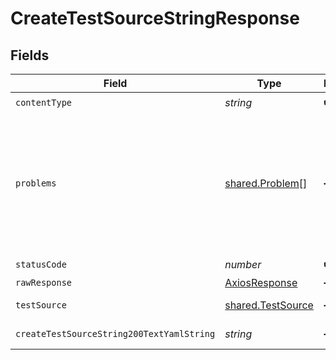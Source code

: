 # CreateTestSourceStringResponse


## Fields

| Field                                                                                               | Type                                                                                                | Required                                                                                            | Description                                                                                         |
| --------------------------------------------------------------------------------------------------- | --------------------------------------------------------------------------------------------------- | --------------------------------------------------------------------------------------------------- | --------------------------------------------------------------------------------------------------- |
| `contentType`                                                                                       | *string*                                                                                            | :heavy_check_mark:                                                                                  | N/A                                                                                                 |
| `problems`                                                                                          | [shared.Problem](../../models/shared/problem.md)[]                                                  | :heavy_minus_sign:                                                                                  | problem with test source definition - probably some bad input occurs (invalid JSON body or similar) |
| `statusCode`                                                                                        | *number*                                                                                            | :heavy_check_mark:                                                                                  | N/A                                                                                                 |
| `rawResponse`                                                                                       | [AxiosResponse](https://axios-http.com/docs/res_schema)                                             | :heavy_minus_sign:                                                                                  | N/A                                                                                                 |
| `testSource`                                                                                        | [shared.TestSource](../../models/shared/testsource.md)                                              | :heavy_minus_sign:                                                                                  | successful operation                                                                                |
| `createTestSourceString200TextYamlString`                                                           | *string*                                                                                            | :heavy_minus_sign:                                                                                  | successful operation                                                                                |